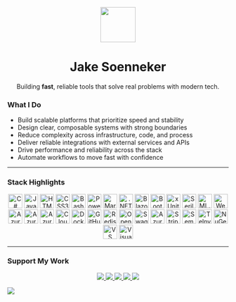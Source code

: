 <!-- Header -->
<p align="center">
  <img src="https://user-images.githubusercontent.com/4441470/224455560-91ed3ee7-f510-4041-a8d2-3fc093025112.png" width="80" />
</p>

<h1 align="center">Jake Soenneker</h1>

<p align="center">Building <strong>fast</strong>, reliable tools that solve real problems with modern tech.</p>

### What I Do

- Build scalable platforms that prioritize speed and stability  
- Design clear, composable systems with strong boundaries  
- Reduce complexity across infrastructure, code, and process  
- Deliver reliable integrations with external services and APIs  
- Drive performance and reliability across the stack  
- Automate workflows to move fast with confidence  

---

### Stack Highlights

<p align="center">

  <!-- Languages -->
  <img src="https://cdn.jsdelivr.net/gh/devicons/devicon/icons/csharp/csharp-original.svg" height="32" width="32" title="C#" />
  <img src="https://cdn.jsdelivr.net/gh/devicons/devicon/icons/javascript/javascript-original.svg" height="32" width="32" title="JavaScript" />
  <img src="https://cdn.jsdelivr.net/gh/devicons/devicon/icons/html5/html5-original.svg" height="32" width="32" title="HTML5" />
  <img src="https://cdn.jsdelivr.net/gh/devicons/devicon/icons/css3/css3-original.svg" height="32" width="32" title="CSS3" />
  <img src="https://cdn.jsdelivr.net/gh/devicons/devicon/icons/bash/bash-original.svg" height="32" width="32" title="Bash" />
  <img src="https://cdn.jsdelivr.net/gh/devicons/devicon/icons/powershell/powershell-original.svg" height="32" width="32" title="PowerShell" />
  <img src="https://cdn.jsdelivr.net/gh/devicons/devicon/icons/markdown/markdown-original.svg" height="32" width="32" title="Markdown" />

  <!-- Frameworks & Libraries -->
  <img src="https://cdn.jsdelivr.net/gh/devicons/devicon/icons/dotnetcore/dotnetcore-original.svg" height="32" width="32" title=".NET" />
  <img src="https://cdn.jsdelivr.net/gh/devicons/devicon/icons/blazor/blazor-original.svg" height="32" width="32" title="Blazor" />
  <img src="https://cdn.jsdelivr.net/gh/devicons/devicon/icons/bootstrap/bootstrap-original.svg" height="32" width="32" title="Bootstrap" />
  <img src="https://avatars.githubusercontent.com/u/2092016?s=280&v=4" height="32" width="32" title="xUnit" />
  <img src="https://raw.githubusercontent.com/serilog/serilog.github.io/master/images/serilog-180px.png" height="32" width="32" title="Serilog" />
  <img src="https://upload.wikimedia.org/wikipedia/commons/thumb/0/02/Mldotnet.svg/1280px-Mldotnet.svg.png" height="32" width="32" title="ML.NET" />
  <img src="https://uxwing.com/wp-content/themes/uxwing/download/brands-and-social-media/webrtc-icon.svg" height="32" width="32" title="WebRTC" />
  
  <!-- Cloud & Infra -->
<img src="https://cdn.jsdelivr.net/gh/devicons/devicon/icons/azure/azure-original.svg" height="32" width="32" title="Azure" />
<img src="https://img.icons8.com/color/48/azure-service-bus.png" height="32" width="32" title="Azure Service Bus" />
<img src="https://www.svgrepo.com/show/448272/azure-blob-storage.svg" height="32" width="32" title="Azure Blob Storage" />
<img src="https://cdn.jsdelivr.net/gh/devicons/devicon/icons/cloudflare/cloudflare-original.svg" height="32" width="32" title="Cloudflare" />
<img src="https://cdn.jsdelivr.net/gh/devicons/devicon/icons/docker/docker-original.svg" height="32" width="32" title="Docker" />
<img src="https://cdn.jsdelivr.net/gh/devicons/devicon/icons/githubactions/githubactions-original.svg" height="32" width="32" title="GitHub Actions" />
  
  <!-- Data / API -->
  <img src="https://cdn.jsdelivr.net/gh/devicons/devicon/icons/redis/redis-original-wordmark.svg" height="32" width="32" title="Redis" />
  <img src="https://icon.icepanel.io/Technology/png-shadow-512/OpenAPI.png" height="32" width="32" title="OpenAPI" />
  <img src="https://cdn.jsdelivr.net/gh/devicons/devicon/icons/swagger/swagger-original.svg" height="32" width="32" title="Swagger" />
  <img src="https://upload.wikimedia.org/wikipedia/commons/thumb/4/4e/Azure_Cosmos_DB.svg/1024px-Azure_Cosmos_DB.svg.png" height="32" width="32" title="Azure Cosmos DB" />
  <img src="https://avatars.githubusercontent.com/u/856813?s=200&v=4" height="32" width="32" title="Stripe" />
  <img src="https://devblogs.microsoft.com/semantic-kernel/wp-content/uploads/sites/78/2024/03/Large_SK_Logo-300x300.png" height="32" width="32" title="Semantic Kernel" />
  <img src="https://avatars.githubusercontent.com/u/10522416?s=200&v=4" height="32" width="32" title="Telnyx" />
  <!-- Tooling & Docs -->
  <img src="https://cdn.jsdelivr.net/gh/devicons/devicon/icons/nuget/nuget-original.svg" height="32" width="32" title="NuGet" />
  <!-- Editors -->
  <img src="https://cdn.jsdelivr.net/gh/devicons/devicon/icons/vscode/vscode-original.svg" height="32" width="32" title="VS Code" />
  <img src="https://cdn.jsdelivr.net/gh/devicons/devicon/icons/visualstudio/visualstudio-plain.svg" height="32" width="32" title="Visual Studio" />

</p>

---

### Support My Work

<p align="center">
  <a href="https://github.com/sponsors/soenneker">
    <img src="https://img.shields.io/badge/GitHub_Sponsors-171515?style=for-the-badge&logo=github" />
  </a>
  <a href="https://www.buymeacoffee.com/soenneker">
    <img src="https://img.shields.io/badge/Buy_Me_a_Coffee-fabe55?style=for-the-badge&logo=buymeacoffee&logoColor=black" />
  </a>
  <a href="https://thanks.dev/soenneker">
    <img src="https://img.shields.io/badge/Thanks.dev-fb4f14?style=for-the-badge" />
  </a>
  <a href="https://ko-fi.com/soenneker">
    <img src="https://img.shields.io/badge/Ko--fi-29abe0?style=for-the-badge&logo=ko-fi" />
  </a>
  <a href="https://www.patreon.com/soenneker">
    <img src="https://img.shields.io/badge/Patreon-f96854?style=for-the-badge&logo=patreon" />
  </a>
</p>

![](https://hit.yhype.me/github/profile?user_id=4441470)
